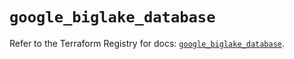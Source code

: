 # `google_biglake_database`

Refer to the Terraform Registry for docs: [`google_biglake_database`](https://registry.terraform.io/providers/hashicorp/google-beta/5.22.0/docs/resources/google_biglake_database).
